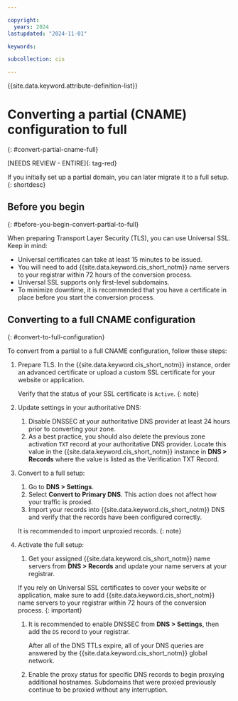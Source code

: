 ```yaml
---

copyright:
  years: 2024
lastupdated: "2024-11-01"

keywords:

subcollection: cis

---
```


{{site.data.keyword.attribute-definition-list}}

# Converting a partial (CNAME) configuration to full
{: #convert-partial-cname-full}

[NEEDS REVIEW - ENTIRE]{: tag-red}

If you initially set up a partial domain, you can later migrate it to a full setup.
{: shortdesc}

## Before you begin
{: #before-you-begin-convert-partial-to-full}

When preparing Transport Layer Security (TLS), you can use Universal SSL. Keep in mind:

   * Universal certificates can take at least 15 minutes to be issued.
   * You will need to add {{site.data.keyword.cis_short_notm}} name servers to your registrar within 72 hours of the conversion process.
   * Universal SSL supports only first-level subdomains.
   * To minimize downtime, it is recommended that you have a certificate in place before you start the conversion process.

## Converting to a full CNAME configuration
{: #convert-to-full-configuration}

To convert from a partial to a full CNAME configuration, follow these steps:

1. Prepare TLS. In the {{site.data.keyword.cis_short_notm}} instance, order an advanced certificate or upload a custom SSL certificate for your website or application.

   Verify that the status of your SSL certificate is `Active`.
   {: note}
   
1. Update settings in your authoritative DNS:

   1. Disable DNSSEC at your authoritative DNS provider at least 24 hours prior to converting your zone.
   1. As a best practice, you should also delete the previous zone activation `TXT` record at your authoritative DNS provider. Locate this value in the {{site.data.keyword.cis_short_notm}} instance in **DNS > Records** where the value is listed as the Verification TXT Record.

1. Convert to a full setup:

   1. Go to **DNS > Settings**.
   1. Select **Convert to Primary DNS**. This action does not affect how your traffic is proxied.
   1. Import your records into {{site.data.keyword.cis_short_notm}} DNS and verify that the records have been configured correctly.
  
    It is recommended to import unproxied records.
    {: note}
 
1. Activate the full setup:

   1. Get your assigned {{site.data.keyword.cis_short_notm}} name servers from **DNS > Records** and update your name servers at your registrar.

   If you rely on Universal SSL certificates to cover your website or application, make sure to add {{site.data.keyword.cis_short_notm}} name servers to your registrar within 72 hours of the conversion process.
   {: important}

   1. It is recommended to enable DNSSEC from **DNS > Settings**, then add the `DS` record to your registrar.

      After all of the DNS TTLs expire, all of your DNS queries are answered by the {{site.data.keyword.cis_short_notm}} global network.

   1. Enable the proxy status for specific DNS records to begin proxying additional hostnames. Subdomains that were proxied previously continue to be proxied without any interruption.
